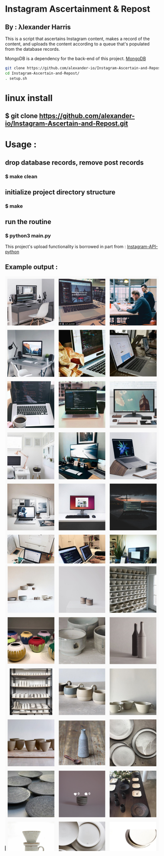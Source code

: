 # Instagram Ascertainment & Repost
## By : λlexander Harris

This is a script that ascertains Instagram content, makes a record of the content, and uploads the content according to a queue that's populated from the database records.

MongoDB is a dependency for the back-end of this project.
[MongoDB](https://github.com/mongodb/mongo)

```bash
git clone https://github.com/alexander-io/Instagram-Ascertain-and-Repost.git
cd Instagram-Ascertain-and-Repost/
. setup.sh
```

# linux install
## $ git clone https://github.com/alexander-io/Instagram-Ascertain-and-Repost.git

# Usage :
## drop database records, remove post records
### $ make clean

## initialize project directory structure
### $ make

## run the routine
### $ python3 main.py

This project's upload functionality is borrowed in part from :
[Instagram-API-python](https://github.com/LevPasha/Instagram-API-python)

## Example output :
![code, computers](images/example.png)
![clay, ceramics](images/exampl.png)
